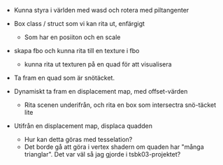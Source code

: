 - Kunna styra i världen med wasd och rotera med piltangenter

- Box class / struct som vi kan rita ut, enfärgigt
    - Som har en posiiton och en scale

- skapa fbo och kunna rita till en texture i fbo
    - kunna rita ut texturen  på en quad för att visualisera

- Ta fram en quad som är snötäcket.

- Dynamiskt ta fram en displacement map, med offset-värden
    - Rita scenen underifrån, och rita en box som intersectra snö-täcket lite

- Utifrån en displacement map, displaca quadden
    - Hur kan detta göras med tesselation?
    - Det borde gå att göra i vertex shadern om quaden har "många trianglar". Det var väl så jag gjorde i tsbk03-projektet?
